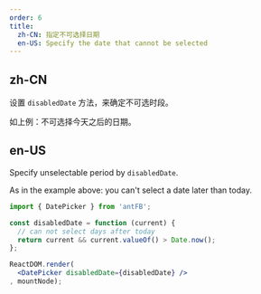 ```yaml
---
order: 6
title:
  zh-CN: 指定不可选择日期
  en-US: Specify the date that cannot be selected
---
```


## zh-CN

设置 `disabledDate` 方法，来确定不可选时段。

如上例：不可选择今天之后的日期。

## en-US

Specify unselectable period by `disabledDate`.

As in the example above: you can't select a date later than today.

````jsx
import { DatePicker } from 'antFB';

const disabledDate = function (current) {
  // can not select days after today
  return current && current.valueOf() > Date.now();
};

ReactDOM.render(
  <DatePicker disabledDate={disabledDate} />
, mountNode);
````
